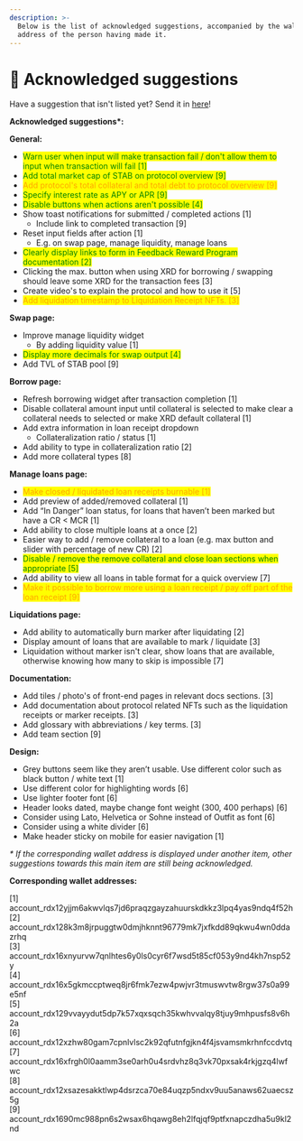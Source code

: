 ```yaml
---
description: >-
  Below is the list of acknowledged suggestions, accompanied by the wallet
  address of the person having made it.
---
```


# 🤝 Acknowledged suggestions

Have a suggestion that isn't listed yet? Send it in [here](https://docs.google.com/forms/d/e/1FAIpQLSclpVFo6XX\_MQsLKIul7UzARzdwcfiUeonHDB8X6jU4iqVTiw/viewform)!

**Acknowledged suggestions\*:**

**General:**

* <mark style="color:green;">Warn user when input will make transaction fail / don't allow them to input when transaction will fail \[1]</mark>
* <mark style="color:green;">Add total market cap of STAB on protocol overview \[9]</mark>
* <mark style="color:orange;">Add protocol's total collateral and total debt to protocol overview \[9]</mark>
* <mark style="color:green;">Specify interest rate as APY or APR \[9]</mark>
* <mark style="color:green;">Disable buttons when actions aren't possible \[4]</mark>
* Show toast notifications for submitted / completed actions \[1]
  * Include link to completed transaction \[9]
* Reset input fields after action \[1]
  * E.g. on swap page, manage liquidity, manage loans
* <mark style="color:green;">Clearly display links to form in Feedback Reward Program documentation \[2]</mark>
* Clicking the max. button when using XRD for borrowing / swapping should leave some XRD for the transaction fees \[3]
* Create video's to explain the protocol and how to use it \[5]
* <mark style="color:orange;">Add liquidation timestamp to Liquidation Receipt NFTs. \[3]</mark>

**Swap page:**

* Improve manage liquidity widget
  * By adding liquidity value \[1]
* <mark style="color:green;">Display more decimals for swap output \[4]</mark>
* Add TVL of STAB pool \[9]

**Borrow page:**

* Refresh borrowing widget after transaction completion \[1]
* Disable collateral amount input until collateral is selected to make clear a collateral needs to selected or make XRD default collateral \[1]
* Add extra information in loan receipt dropdown
  * Collateralization ratio / status \[1]
* Add ability to type in collateralization ratio \[2]
* Add more collateral types \[8]

**Manage loans page:**

* <mark style="color:orange;">Make closed / liquidated loan receipts burnable \[1]</mark>
* Add preview of added/removed collateral \[1]
* Add “In Danger” loan status, for loans that haven’t been marked but have a CR < MCR \[1]
* Add ability to close multiple loans at a once \[2]
* Easier way to add / remove collateral to a loan (e.g. max button and slider with percentage of new CR) \[2]
* <mark style="color:green;">Disable / remove the remove collateral and close loan sections when appropriate \[5]</mark>
* Add ability to view all loans in table format for a quick overview \[7]
* <mark style="color:orange;">Make it possible to borrow more using a loan receipt / pay off part of the loan receipt \[9]</mark>

**Liquidations page:**

* Add ability to automatically burn marker after liquidating \[2]
* Display amount of loans that are available to mark / liquidate \[3]
* Liquidation without marker isn't clear, show loans that are available, otherwise knowing how many to skip is impossible \[7]

**Documentation:**

* Add tiles / photo's of front-end pages in relevant docs sections. \[3]
* Add documentation about protocol related NFTs such as the liquidation receipts or marker receipts. \[3]
* Add glossary with abbreviations / key terms. \[3]
* Add team section \[9]

**Design:**

* Grey buttons seem like they aren’t usable. Use different color such as black button / white text \[1]
* Use different color for highlighting words \[6]
* Use lighter footer font \[6]
* Header looks dated, maybe change font weight (300, 400 perhaps) \[6]
* Consider using Lato, Helvetica or Sohne instead of Outfit as font \[6]
* Consider using a white divider \[6]
* Make header sticky on mobile for easier navigation \[1]



_\* If the corresponding wallet address is displayed under another item, other suggestions towards this main item are still being acknowledged._



**Corresponding wallet addresses:**

\[1]  account\_rdx12yjjm6akwvlqs7jd6praqzgayzahuurskdkkz3lpq4yas9ndq4f52h\
\[2] account\_rdx128k3m8jrpuggtw0dmjhknnt96779mk7jxfkdd89qkwu4wn0ddazrhq\
\[3] account\_rdx16xnyurvw7qnlhtes6y0ls0cyr6f7wsd5t85cf053y9nd4kh7nsp52y\
\[4] account\_rdx16x5gkmccptweq8jr6fmk7ezw4pwjvr3tmuswvtw8rgw37s0a99e5nf\
\[5] account\_rdx129vvayydut5dp7k57xqxsqch35kwhvvalqy8tjuy9mhpusfs8v6h2a\
\[6] account\_rdx12xzhw80gam7cpnlvlsc2k92qfutnfgjkn4f4jsvamsmkrhnfccdvtq\
\[7] account\_rdx16xfrgh0l0aamm3se0arh0u4srdvhz8q3vk70pxsak4rkjgzq4lwfwc\
\[8] account\_rdx12xsazesakktlwp4dsrzca70e84uqzp5ndxv9uu5anaws62uaecsz5g\
\[9] account\_rdx1690mc988pn6s2wsax6hqawg8eh2lfqjqf9ptfxnapczdha5u9kl2nd
